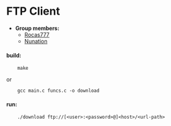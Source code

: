 # FTP Client

- **Group members:**
    - [Rocas777](https://github.com/rocas777)
    - [Nunation](https://github.com/NunationFL) 



#### build:
```shell
	make 
```
or
```shell
	gcc main.c funcs.c -o download
```


#### run:
```shell
	./download ftp://[<user>:<password>@]<host>/<url-path>	
```
